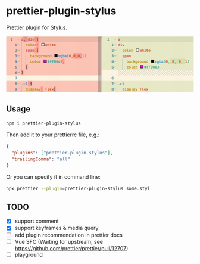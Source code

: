 # prettier-plugin-stylus

[Prettier](https://prettier.io/) plugin for [Stylus](https://stylus-lang.com/).

![Demo](demo.png)

## Usage

```sh
npm i prettier-plugin-stylus
```

Then add it to your prettierrc file, e.g.:

```json
{
  "plugins": ["prettier-plugin-stylus"],
  "trailingComma": "all"
}
```

Or you can specify it in command line:

```sh
npx prettier --plugin=prettier-plugin-stylus some.styl
```

## TODO

- [x] support comment
- [x] support keyframes & media query
- [ ] add plugin recommendation in prettier docs
- [ ] Vue SFC (Waiting for upstream, see https://github.com/prettier/prettier/pull/12707)
- [ ] playground
